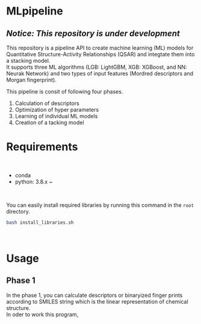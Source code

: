 # MLpipeline

## *Notice: This repository is under development*
This repository is a pipeline API to create machine learning (ML) models for Quantitative Structure-Activity Relationships (QSAR) and integtate them into a stacking model.  
It supports three ML algorithms (LGB: LightGBM, XGB: XGBoost, and NN: Neurak Network) and two types of input features (Mordred descriptors and Morgan fingerprint).  

This pipeline is consit of following four phases.  
1. Calculation of descriptors  
2. Optimization of hyper parameters  
3. Learning of individual ML models   
4. Creation of a tacking model  

# Requirements
<br>

* conda  
* python: 3.8.x ~  
<br>

You can easily install required libraries by running this command in the ```root``` directory.  
```bash
bash install_libraries.sh
```

<br>

# Usage
## Phase 1
In the phase 1, you can calculate descriptors or binaryized finger prints according to SMILES string which is the linear representation of chemical structure.  
In oder to work this program, 